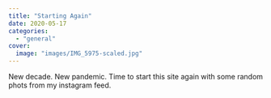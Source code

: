 ```yaml
---
title: "Starting Again"
date: 2020-05-17
categories:
  - "general"
cover:
  image: "images/IMG_5975-scaled.jpg"
---
```


New decade. New pandemic. Time to start this site again with some random phots from my instagram feed.
